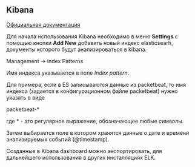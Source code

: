 ## Kibana
[Официальная документация](https://www.elastic.co/guide/en/kibana/current/getting-started.html)

Для начала использования Kibana необходимо в меню **Settings** с помощью кнопки **Add New** добавить новый индекс elasticsearh, документы которого будут анализироваться в kibana.


Management -> index Patterns

Имя индекса указывается в поле *Index pattern*.

Для примера, если в ES записываются данные из packetbeat, то имя индекса (задается в конфигурационном файле packetbeat) нужно указать в виде

packetbeat-*

где * - это регулярное выражение, обозначающее любые символы.

Затем выбирается поле в котором хранятся данные о дате и времени анализируемых событий (@timestamp).

Созданные в Kibana dashboard можно экспортировать, для дальнейшего использования в других инсталляциях ELK.
